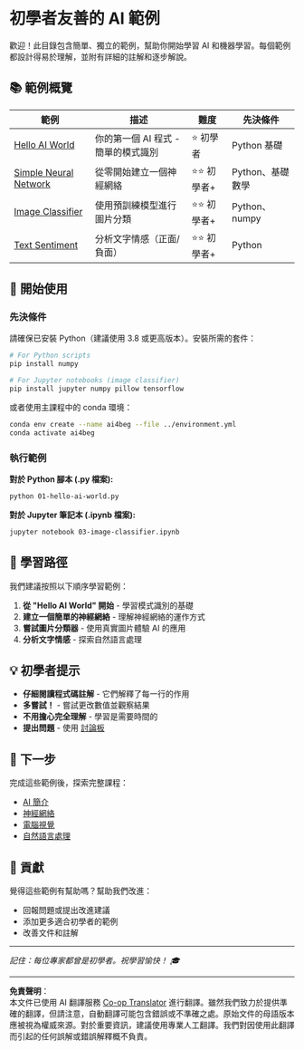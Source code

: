 <!--
CO_OP_TRANSLATOR_METADATA:
{
  "original_hash": "0d1babfdcbeb46525f2db3fbaaa54cd7",
  "translation_date": "2025-10-03T11:27:49+00:00",
  "source_file": "examples/README.md",
  "language_code": "hk"
}
-->
# 初學者友善的 AI 範例

歡迎！此目錄包含簡單、獨立的範例，幫助你開始學習 AI 和機器學習。每個範例都設計得易於理解，並附有詳細的註解和逐步解說。

## 📚 範例概覽

| 範例 | 描述 | 難度 | 先決條件 |
|------|------|------|----------|
| [Hello AI World](../../../examples/01-hello-ai-world.py) | 你的第一個 AI 程式 - 簡單的模式識別 | ⭐ 初學者 | Python 基礎 |
| [Simple Neural Network](../../../examples/02-simple-neural-network.py) | 從零開始建立一個神經網絡 | ⭐⭐ 初學者+ | Python、基礎數學 |
| [Image Classifier](./03-image-classifier.ipynb) | 使用預訓練模型進行圖片分類 | ⭐⭐ 初學者+ | Python、numpy |
| [Text Sentiment](../../../examples/04-text-sentiment.py) | 分析文字情感（正面/負面） | ⭐⭐ 初學者+ | Python |

## 🚀 開始使用

### 先決條件

請確保已安裝 Python（建議使用 3.8 或更高版本）。安裝所需的套件：

```bash
# For Python scripts
pip install numpy

# For Jupyter notebooks (image classifier)
pip install jupyter numpy pillow tensorflow
```

或者使用主課程中的 conda 環境：

```bash
conda env create --name ai4beg --file ../environment.yml
conda activate ai4beg
```

### 執行範例

**對於 Python 腳本 (.py 檔案):**
```bash
python 01-hello-ai-world.py
```

**對於 Jupyter 筆記本 (.ipynb 檔案):**
```bash
jupyter notebook 03-image-classifier.ipynb
```

## 📖 學習路徑

我們建議按照以下順序學習範例：

1. **從 "Hello AI World" 開始** - 學習模式識別的基礎
2. **建立一個簡單的神經網絡** - 理解神經網絡的運作方式
3. **嘗試圖片分類器** - 使用真實圖片體驗 AI 的應用
4. **分析文字情感** - 探索自然語言處理

## 💡 初學者提示

- **仔細閱讀程式碼註解** - 它們解釋了每一行的作用
- **多嘗試！** - 嘗試更改數值並觀察結果
- **不用擔心完全理解** - 學習是需要時間的
- **提出問題** - 使用 [討論板](https://github.com/microsoft/AI-For-Beginners/discussions)

## 🔗 下一步

完成這些範例後，探索完整課程：
- [AI 簡介](../lessons/1-Intro/README.md)
- [神經網絡](../lessons/3-NeuralNetworks/README.md)
- [電腦視覺](../lessons/4-ComputerVision/README.md)
- [自然語言處理](../lessons/5-NLP/README.md)

## 🤝 貢獻

覺得這些範例有幫助嗎？幫助我們改進：
- 回報問題或提出改進建議
- 添加更多適合初學者的範例
- 改善文件和註解

---

*記住：每位專家都曾是初學者。祝學習愉快！ 🎓*

---

**免責聲明**：  
本文件已使用 AI 翻譯服務 [Co-op Translator](https://github.com/Azure/co-op-translator) 進行翻譯。雖然我們致力於提供準確的翻譯，但請注意，自動翻譯可能包含錯誤或不準確之處。原始文件的母語版本應被視為權威來源。對於重要資訊，建議使用專業人工翻譯。我們對因使用此翻譯而引起的任何誤解或錯誤解釋概不負責。